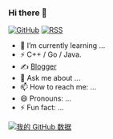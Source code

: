 ### Hi there 👋

[![GitHub](https://img.shields.io/badge/dynamic/json?logo=github&label=GitHub&labelColor=495867&color=495867&query=%24.data.totalSubs&url=https%3A%2F%2Fapi.spencerwoo.com%2Fsubstats%2F%3Fsource%3Dgithub%26queryKey%3Dhayschan&style=flat-square)](https://github.com/qxxiao)
[![RSS](https://img.shields.io/badge/dynamic/json?logo=rss&logoColor=skyblue&label=RSS&labelColor=95B8D1&color=95B8D1&query=%24.data.totalSubs&url=https%3A%2F%2Fapi.spencerwoo.com%2Fsubstats%2F%3Fsource%3Dfeedly%257Cinoreader%257CfeedsPub%26queryKey%3Dhttps://cnblogs/Nilx/feed.xml&style=flat-square)](https://cnblogs/Nilx/)

<!-- - 🔭 I’m currently working on ... -->
- 🌱 I’m currently learning ...
- ⚡ C++ / Go / Java.
- ✍️ [Blogger](https://cnblogs/qxxiao)
- 💬 Ask me about ...
- 📫 How to reach me: ...
- 😄 Pronouns: ...
- ⚡ Fun fact: ...

<!-- - 👯 I’m looking to collaborate on ... -->
<!-- - 🤔 I’m looking for help with ... -->

[![我的 GitHub 数据](https://github-readme-stats.vercel.app/api?username=qxxiao)](https://github.com/qxxiao/)
